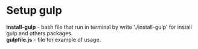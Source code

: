 # Setup gulp
**install-gulp** - bash file that run in terminal by write './install-gulp' for install gulp and others packages.   
**gulpfile.js** - file for example of usage.
